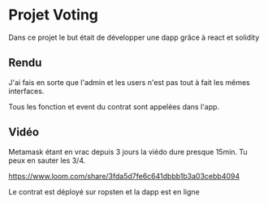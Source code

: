 # Projet Voting

Dans ce projet le but était de développer une dapp grâce à react et solidity

## Rendu

J'ai fais en sorte que l'admin et les users n'est pas tout à fait les mêmes interfaces.

Tous les fonction et event du contrat sont appelées dans l'app.

## Vidéo

Metamask étant en vrac depuis 3 jours la viédo dure presque 15min. Tu peux en sauter les 3/4.

https://www.loom.com/share/3fda5d7fe6c641dbbb1b3a03cebb4094

Le contrat est déployé sur ropsten et la dapp est en ligne 
